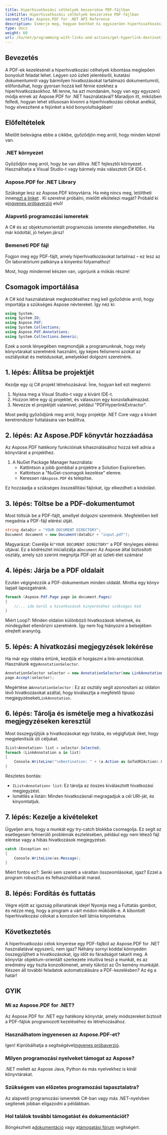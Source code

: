 ```yaml
---
title: Hiperhivatkozási célhelyek beszerzése PDF-fájlban
linktitle: Hiperhivatkozási célhelyek beszerzése PDF-fájlban
second_title: Aspose.PDF for .NET API Reference
description: Ismerje meg, hogyan bonthat ki egyszerűen hiperhivatkozási célokat PDF-fájlokból az Aspose.PDF for .NET segítségével. Kövesse ezt az egyszerű, lépésről lépésre bemutató oktatóanyagot.
type: docs
weight: 60
url: /hu/net/programming-with-links-and-actions/get-hyperlink-destinations/
---
```

## Bevezetés

A PDF-ek kezelésénél a hiperhivatkozási célhelyek kibontása meglepően bonyolult feladat lehet. Legyen szó üzleti jelentésről, kutatási dokumentumról vagy bármilyen hivatkozásokat tartalmazó dokumentumról, előfordulhat, hogy gyorsan hozzá kell férnie ezekhez a hiperhivatkozásokhoz. Mi lenne, ha azt mondanám, hogy van egy egyszerű módja ennek az Aspose.PDF for .NET használatával? Maradjon itt, miközben felfedi, hogyan lehet stílusosan kivonni a hiperhivatkozási célokat anélkül, hogy elveszítené a fejünket a kód bonyolultságában!

## Előfeltételek

Mielőtt belevágna ebbe a cikkbe, győződjön meg arról, hogy minden kéznél van.

### .NET környezet 
Győződjön meg arról, hogy be van állítva .NET fejlesztői környezet. Használhatja a Visual Studio-t vagy bármely más választott C# IDE-t. 

### Aspose.PDF for .NET Library 
 Szüksége lesz az Aspose.PDF könyvtárra. Ha még nincs meg, letöltheti innen[ezt a linket](https://releases.aspose.com/pdf/net/) . Ki szeretné próbálni, mielőtt elkötelezi magát? Próbáld ki a[ingyenes próbaverzió](https://releases.aspose.com/) első!

### Alapvető programozási ismeretek 
A C# és az objektumorientált programozás ismerete elengedhetetlen. Ha már kódoltál, jó helyen jársz!

### Bemeneti PDF fájl 
Fogjon meg egy PDF-fájlt, amely hiperhivatkozásokat tartalmaz – ez lesz az Ön laboratóriumi patkánya a kinyerési folyamathoz!

Most, hogy mindennel készen van, ugorjunk a mókás részre!

## Csomagok importálása

A C# kód használatának megkezdéséhez meg kell győződnie arról, hogy importálja a szükséges Aspose névtereket. Így néz ki:

```csharp
using System;
using System.IO;
using Aspose.Pdf;
using System.Collections;
using Aspose.Pdf.Annotations;
using System.Collections.Generic;
```

Ezek a sorok lényegében megmondják a programunknak, hogy mely könyvtárakat szeretnénk használni, így képes felismerni azokat az osztályokat és metódusokat, amelyekkel dolgozni szeretnénk. 

## 1. lépés: Állítsa be projektjét

Kezdje egy új C# projekt létrehozásával. Íme, hogyan kell ezt megtenni:

1. Nyissa meg a Visual Studio-t vagy a kívánt IDE-t.
2. Hozzon létre egy új projektet, és válasszon egy konzolalkalmazást.
3. Nevezze el projektjét valamivel, például "PDFHyperlinkExtractor".

Most pedig győződjünk meg arról, hogy projektje .NET Core vagy a kívánt keretrendszer futtatására van beállítva.

## 2. lépés: Az Aspose.PDF könyvtár hozzáadása

Az Aspose.PDF hatékony funkcióinak kihasználásához hozzá kell adnia a könyvtárat a projekthez.

1. A NuGet Package Manager használata:
   - Kattintson a jobb gombbal a projektre a Solution Explorerben.
   - Kattintson a "NuGet-csomagok kezelése" elemre.
   -  Keressen rá`Aspose.PDF` és telepítse.

Ez hozzáadja a szükséges összeállítási fájlokat, így elkezdheti a kódolást.

## 3. lépés: Töltse be a PDF-dokumentumot

Most töltsük be a PDF-fájlt, amellyel dolgozni szeretnénk. Megfelelően kell megadnia a PDF-fájl elérési útját.

```csharp
string dataDir = "YOUR DOCUMENT DIRECTORY";
Document document = new Document(dataDir + "input.pdf");
```

 Magyarázat: Cserélje ki`"YOUR DOCUMENT DIRECTORY"` a PDF tényleges elérési útjával. Ez a kódrészlet inicializálja a`Document` Az Aspose által biztosított osztály, amely szó szerint megnyitja PDF-jét az üzleti élet számára!

## 4. lépés: Járja be a PDF oldalait

Ezután végignézzük a PDF-dokumentum minden oldalát. Mintha egy könyv lapjait lapozgatnánk.

```csharp
foreach (Aspose.Pdf.Page page in document.Pages)
{
    //... ide kerül a hivatkozások kinyeréséhez szükséges kód
}
```

Miért Loop?: Minden oldalon különböző hivatkozások lehetnek, és mindegyiket ellenőrizni szeretnénk. Így nem fog hiányozni a belsejében elrejtett aranyrög.

## 5. lépés: A hivatkozási megjegyzések lekérése

 Ha már egy oldalra értünk, kezdjük el horgászni a link-annotációkat. Használunk egy`AnnotationSelector`.

```csharp
AnnotationSelector selector = new AnnotationSelector(new LinkAnnotation(page, Rectangle.Trivial));
page.Accept(selector);
```

 Megértése a`AnnotationSelector` : Ez az osztály segít azonosítani az oldalon lévő hivatkozásokat azáltal, hogy kiválasztja a megfelelő típusú megjegyzéseket`LinkAnnotation`. 

## 6. lépés: Tárolja és ismételje meg a hivatkozási megjegyzéseken keresztül

Most összegyűjtjük a hivatkozásokat egy listába, és végigfutjuk őket, hogy megjelenítsük úti céljukat.

```csharp
IList<Annotation> list = selector.Selected;
foreach (LinkAnnotation a in list)
{
    Console.WriteLine("\nDestination: " + (a.Action as GoToURIAction).URI + "\n");
}
```

Részletes bontás:
- `IList<Annotation> list`: Ez tárolja az összes kiválasztott hivatkozási megjegyzést.
- Ismétlés a listán: Minden hivatkozásnál megragadjuk a cél URI-ját, és kinyomtatjuk. 

## 7. lépés: Kezelje a kivételeket

Ügyeljen arra, hogy a munkát egy try-catch blokkba csomagolja. Ez segít az esetlegesen felmerülő problémák észlelésében, például egy nem létező fájl elérése vagy a hibás hivatkozások megjegyzései.

```csharp
catch (Exception ex)
{
    Console.WriteLine(ex.Message);
}
```

Miért fontos ez?: Senki sem szereti a váratlan összeomlásokat, igaz? Ezzel a program robusztus és felhasználóbarát marad.

## 8. lépés: Fordítás és futtatás

Végre eljött az igazság pillanatának ideje! Nyomja meg a Futtatás gombot, és nézze meg, hogy a program a várt módon működik-e. A kibontott hiperhivatkozási célokat a konzolon kell látnia kinyomtatva.

## Következtetés

A hiperhivatkozási célok kinyerése egy PDF-fájlból az Aspose.PDF for .NET használatával egyszerű, nem igaz? Néhány sornyi kóddal könnyedén összegyűjtheti a hivatkozásokat, így időt és fáradságot takarít meg. A könyvtár objektum-orientált szerkezete intuitívá teszi a munkát, és az eredmény egy tiszta konzolkimenet, amely tükrözi az Ön kemény munkáját. Készen áll további feladatok automatizálására a PDF-kezelésben? Az ég a határ!

## GYIK

### Mi az Aspose.PDF for .NET?
Az Aspose.PDF for .NET egy hatékony könyvtár, amely módszereket biztosít a PDF-fájlok programozott kezeléséhez és létrehozásához.

### Használhatom ingyenesen az Aspose.PDF-et?
 Igen! Kipróbálhatja a segítségével[ingyenes próbaverzió](https://releases.aspose.com/).

### Milyen programozási nyelveket támogat az Aspose?
.NET mellett az Aspose Java, Python és más nyelvekhez is kínál könyvtárakat.

### Szükségem van előzetes programozási tapasztalatra?
Az alapvető programozási ismeretek C#-ban vagy más .NET-nyelvben segítenek jobban eligazodni a példákban.

### Hol találok további támogatást és dokumentációt?
 Böngészheti a[dokumentáció](https://reference.aspose.com/pdf/net/) vagy a[támogatási fórum](https://forum.aspose.com/c/pdf/10) segítségért.
